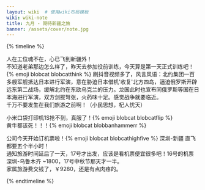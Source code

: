 ```yaml
---
layout: wiki  # 使用wiki布局模板
wiki: wiki-note
title: 九月 - 期待新疆之旅
banner: /assets/cover/note.jpg
--- 
```


{% timeline %}

<!-- node 2024.9.02 -->
人在工位魂不在，心已飞到新疆外！  
不知道老弟那边怎么样了，昨天去参加役前训练，今天算是第一天正式训练吧！{% emoji blobcat blobcatthink %}
刷抖音视频多了，风言风语：北约集团一百多艘军舰抵达日本进行军演，意在胁迫日本借机'收复'北方四岛，逼迫俄罗斯开辟远东第二战场，缓解北约在东欧乌克兰的压力。龙国此时也宣布同俄罗斯等国在日本海进行军演，双方剑拔弩张，火药味十足。感觉战争就要临近。  
千万不要发生在我们旅游之前啊！（小民思想，杞人忧天）

<!-- node 2024.9.03 -->
小米口袋打印机1S抢不到，真服了！{% emoji blobcat blobcatflip %}  
黄牛都该死！！！{% emoji blobcat blobbanhammerr %}

<!-- node 2024.9.05 -->
公司今天开始订机票啦！{% emoji blobcat blobcathighfive %} 深圳-新疆 直飞都要五个半小时！  
通知旅游时间延后了一天，17号才出发，应该是看机票便宜很多吧！16号的机票 深圳-乌鲁木齐 ~1800，17号中秋节那天才一半。  
家属旅游费交钱了，￥9280，还是有点肉疼的。

{% endtimeline %}
